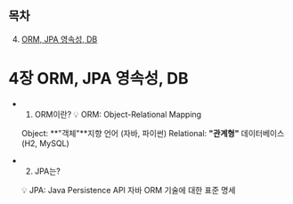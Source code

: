 ## 목차

4. [ORM, JPA 영속성, DB](4장-ORM,-JPA-영속성,-DB)

# 4장 ORM, JPA 영속성, DB

- 1. ORM이란?
     💡 ORM: Object-Relational Mapping

  Object: **"객체"**지향 언어 (자바, 파이썬)
  Relational: **"관계형"** 데이터베이스 (H2, MySQL)

- 2. JPA는?

  💡 JPA: Java Persistence API
  자바 ORM 기술에 대한 표준 명세
